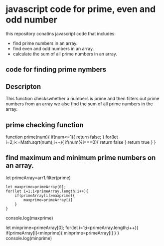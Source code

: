 # javascript code for prime, even and odd number 
this repository conatins javascript code that includes:
- find prime numbers in an array.
- find even and odd numbers in an array.
- calculate the sum of all prime numbers in an array.
 ## code for finding prime nymbers 


## Descripton


This function checkswhether a numbers is prime and then filters out prime numbers from an array we alse find the sum of all prime numbers in the array.


 ## prime checking function 
 function prime(num){
    if(num<=1){
        return false;
    }
    for(let i=2;i<=Math.sqrt(num);i++){
        if(num%i===0){
            return false
        }
        return true
    }
  }

 ## find maximum and minimum prime numbers on an array.
 let primeArray=arr1.filter(prime)


    let maxprime=primeArray[0];
    for(let i=1;i<primeArray.length;i++){
        if(primeArray[i]>maxprime){
            maxprime=primeArray[i]
        }
    }
  console.log(maxprime)

  let minprime=primeArray[0];
    for(let i=1;i<primeArray.length;i++){
        if(primeArray[i]<minprime){
            minprime=primeArray[i]
        }
    }
  console.log(minprime)



